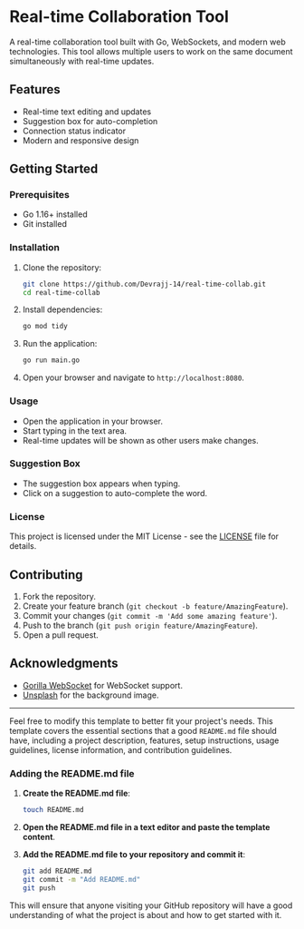 # Real-time Collaboration Tool

A real-time collaboration tool built with Go, WebSockets, and modern web technologies. This tool allows multiple users to work on the same document simultaneously with real-time updates.

## Features

- Real-time text editing and updates
- Suggestion box for auto-completion
- Connection status indicator
- Modern and responsive design



## Getting Started

### Prerequisites

- Go 1.16+ installed
- Git installed

### Installation

1. Clone the repository:
    ```bash
    git clone https://github.com/Devrajj-14/real-time-collab.git
    cd real-time-collab
    ```

2. Install dependencies:
    ```bash
    go mod tidy
    ```

3. Run the application:
    ```bash
    go run main.go
    ```

4. Open your browser and navigate to `http://localhost:8080`.

### Usage

- Open the application in your browser.
- Start typing in the text area.
- Real-time updates will be shown as other users make changes.

### Suggestion Box

- The suggestion box appears when typing.
- Click on a suggestion to auto-complete the word.

### License

This project is licensed under the MIT License - see the [LICENSE](LICENSE) file for details.

## Contributing

1. Fork the repository.
2. Create your feature branch (`git checkout -b feature/AmazingFeature`).
3. Commit your changes (`git commit -m 'Add some amazing feature'`).
4. Push to the branch (`git push origin feature/AmazingFeature`).
5. Open a pull request.

## Acknowledgments

- [Gorilla WebSocket](https://github.com/gorilla/websocket) for WebSocket support.
- [Unsplash](https://unsplash.com/) for the background image.

---

Feel free to modify this template to better fit your project's needs. This template covers the essential sections that a good `README.md` file should have, including a project description, features, setup instructions, usage guidelines, license information, and contribution guidelines.

### Adding the README.md file

1. **Create the README.md file**:
    ```bash
    touch README.md
    ```

2. **Open the README.md file in a text editor and paste the template content**.

3. **Add the README.md file to your repository and commit it**:
    ```bash
    git add README.md
    git commit -m "Add README.md"
    git push
    ```

This will ensure that anyone visiting your GitHub repository will have a good understanding of what the project is about and how to get started with it.
